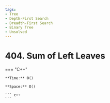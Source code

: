 ```yaml
---
tags:
- Tree
- Depth-First Search
- Breadth-First Search
- Binary Tree
- Unsolved
---
```



# 404. Sum of Left Leaves

=== "C++"

    **Time:** O()

    **Space:** O()

    ``` c++
    ```